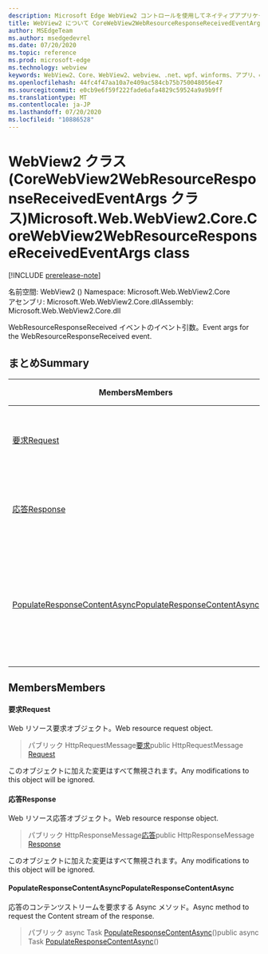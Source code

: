 ```yaml
---
description: Microsoft Edge WebView2 コントロールを使用してネイティブアプリケーションに web 技術 (HTML、CSS、JavaScript) を埋め込む
title: WebView2 について CoreWebView2WebResourceResponseReceivedEventArgs
author: MSEdgeTeam
ms.author: msedgedevrel
ms.date: 07/20/2020
ms.topic: reference
ms.prod: microsoft-edge
ms.technology: webview
keywords: WebView2、Core、WebView2、webview、.net、wpf、winforms、アプリ、edge、CoreWebView2、CoreWebView2Controller、browser control、edge html、Microsoft の WebView2。 CoreWebView2WebResourceResponseReceivedEventArgs。
ms.openlocfilehash: 44fc4f47aa10a7e409ac584cb75b750048056e47
ms.sourcegitcommit: e0cb9e6f59f222fade6afa4829c59524a9a9b9ff
ms.translationtype: MT
ms.contentlocale: ja-JP
ms.lasthandoff: 07/20/2020
ms.locfileid: "10886528"
---
```

# <span data-ttu-id="1c9a4-104">WebView2 クラス (CoreWebView2WebResourceResponseReceivedEventArgs クラス)</span><span class="sxs-lookup"><span data-stu-id="1c9a4-104">Microsoft.Web.WebView2.Core.CoreWebView2WebResourceResponseReceivedEventArgs class</span></span> 

[!INCLUDE [prerelease-note](../../includes/prerelease-note.md)]

<span data-ttu-id="1c9a4-105">名前空間: WebView2 () </span><span class="sxs-lookup"><span data-stu-id="1c9a4-105">Namespace: Microsoft.Web.WebView2.Core</span></span>\
<span data-ttu-id="1c9a4-106">アセンブリ: Microsoft.Web.WebView2.Core.dll</span><span class="sxs-lookup"><span data-stu-id="1c9a4-106">Assembly: Microsoft.Web.WebView2.Core.dll</span></span>

<span data-ttu-id="1c9a4-107">WebResourceResponseReceived イベントのイベント引数。</span><span class="sxs-lookup"><span data-stu-id="1c9a4-107">Event args for the WebResourceResponseReceived event.</span></span>

## <span data-ttu-id="1c9a4-108">まとめ</span><span class="sxs-lookup"><span data-stu-id="1c9a4-108">Summary</span></span>

 <span data-ttu-id="1c9a4-109">Members</span><span class="sxs-lookup"><span data-stu-id="1c9a4-109">Members</span></span>                        | <span data-ttu-id="1c9a4-110">説明</span><span class="sxs-lookup"><span data-stu-id="1c9a4-110">Descriptions</span></span>
--------------------------------|---------------------------------------------
[<span data-ttu-id="1c9a4-111">要求</span><span class="sxs-lookup"><span data-stu-id="1c9a4-111">Request</span></span>](#request) | <span data-ttu-id="1c9a4-112">Web リソース要求オブジェクト。</span><span class="sxs-lookup"><span data-stu-id="1c9a4-112">Web resource request object.</span></span>
[<span data-ttu-id="1c9a4-113">応答</span><span class="sxs-lookup"><span data-stu-id="1c9a4-113">Response</span></span>](#response) | <span data-ttu-id="1c9a4-114">Web リソース応答オブジェクト。</span><span class="sxs-lookup"><span data-stu-id="1c9a4-114">Web resource response object.</span></span>
[<span data-ttu-id="1c9a4-115">PopulateResponseContentAsync</span><span class="sxs-lookup"><span data-stu-id="1c9a4-115">PopulateResponseContentAsync</span></span>](#populateresponsecontentasync) | <span data-ttu-id="1c9a4-116">応答のコンテンツストリームを要求する Async メソッド。</span><span class="sxs-lookup"><span data-stu-id="1c9a4-116">Async method to request the Content stream of the response.</span></span>

## <span data-ttu-id="1c9a4-117">Members</span><span class="sxs-lookup"><span data-stu-id="1c9a4-117">Members</span></span>

#### <span data-ttu-id="1c9a4-118">要求</span><span class="sxs-lookup"><span data-stu-id="1c9a4-118">Request</span></span> 

<span data-ttu-id="1c9a4-119">Web リソース要求オブジェクト。</span><span class="sxs-lookup"><span data-stu-id="1c9a4-119">Web resource request object.</span></span>

> <span data-ttu-id="1c9a4-120">パブリック HttpRequestMessage[要求](#request)</span><span class="sxs-lookup"><span data-stu-id="1c9a4-120">public HttpRequestMessage [Request](#request)</span></span>

<span data-ttu-id="1c9a4-121">このオブジェクトに加えた変更はすべて無視されます。</span><span class="sxs-lookup"><span data-stu-id="1c9a4-121">Any modifications to this object will be ignored.</span></span>

#### <span data-ttu-id="1c9a4-122">応答</span><span class="sxs-lookup"><span data-stu-id="1c9a4-122">Response</span></span> 

<span data-ttu-id="1c9a4-123">Web リソース応答オブジェクト。</span><span class="sxs-lookup"><span data-stu-id="1c9a4-123">Web resource response object.</span></span>

> <span data-ttu-id="1c9a4-124">パブリック HttpResponseMessage[応答](#response)</span><span class="sxs-lookup"><span data-stu-id="1c9a4-124">public HttpResponseMessage [Response](#response)</span></span>

<span data-ttu-id="1c9a4-125">このオブジェクトに加えた変更はすべて無視されます。</span><span class="sxs-lookup"><span data-stu-id="1c9a4-125">Any modifications to this object will be ignored.</span></span>

#### <span data-ttu-id="1c9a4-126">PopulateResponseContentAsync</span><span class="sxs-lookup"><span data-stu-id="1c9a4-126">PopulateResponseContentAsync</span></span> 

<span data-ttu-id="1c9a4-127">応答のコンテンツストリームを要求する Async メソッド。</span><span class="sxs-lookup"><span data-stu-id="1c9a4-127">Async method to request the Content stream of the response.</span></span>

> <span data-ttu-id="1c9a4-128">パブリック async Task [PopulateResponseContentAsync](#populateresponsecontentasync)()</span><span class="sxs-lookup"><span data-stu-id="1c9a4-128">public async Task [PopulateResponseContentAsync](#populateresponsecontentasync)()</span></span>


